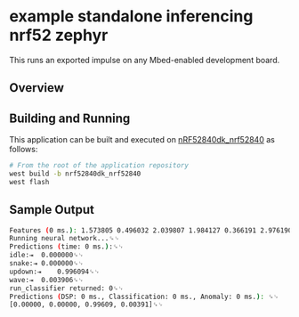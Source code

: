 # example standalone inferencing nrf52 zephyr
This runs an exported impulse on any Mbed-enabled development board. 

## Overview



## Building and Running


This application can be built and executed on [nRF52840dk_nrf52840](https://docs.zephyrproject.org/latest/boards/arm/nrf52840dk_nrf52840/doc/index.html) as follows:

```bash
# From the root of the application repository
west build -b nrf52840dk_nrf52840
west flash
```

## Sample Output

```bash
Features (0 ms.): 1.573805 0.496032 2.039807 1.984127 0.366191 2.976190 0.214352 0.435654 0.017216 0.013104 0.001996 5.901122 0.496032 6.714868 5.456349 0.126027 0.000000 0.000000 4.733998 1.646608 0.216359 0.026275 1.976011 0.496032 1.886032 3.472222 0.177765 0.000000 0.000000 0.372830 0.271108 0.061800 0.002095 ␍␊
Running neural network...␍␊
Predictions (time: 0 ms.):␍␊
idle:⇥	0.000000␍␊
snake:⇥	0.000000␍␊
updown:⇥	0.996094␍␊
wave:⇥	0.003906␍␊
run_classifier returned: 0␍␊
Predictions (DSP: 0 ms., Classification: 0 ms., Anomaly: 0 ms.): ␍␊
[0.00000, 0.00000, 0.99609, 0.00391]␍␊
```
